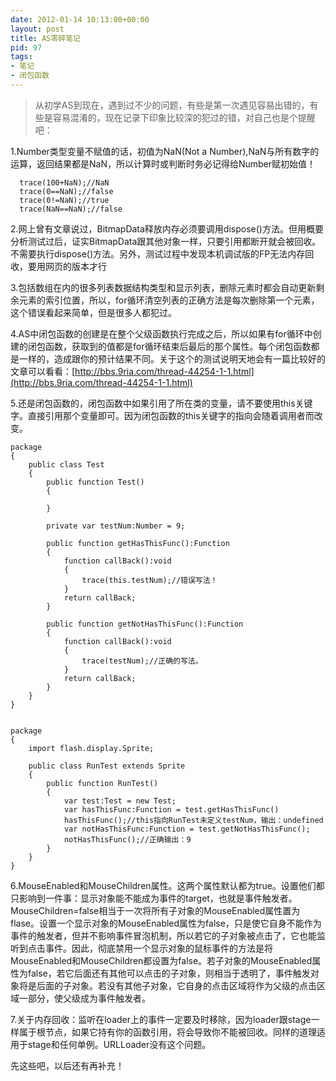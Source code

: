 ```yaml
---
date: 2012-01-14 10:13:00+00:00
layout: post
title: AS零碎笔记
pid: 97
tags:
- 笔记
- 闭包函数
---
```


<blockquote>从初学AS到现在，遇到过不少的问题，有些是第一次遇见容易出错的，有些是容易混淆的，现在记录下印象比较深的犯过的错，对自己也是个提醒吧：</blockquote>


1.Number类型变量不赋值的话，初值为NaN(Not a Number),NaN与所有数字的运算，返回结果都是NaN，所以计算时或判断时务必记得给Number赋初始值！

    
    
      trace(100+NaN);//NaN
      trace(0==NaN);//false
      trace(0!=NaN);//true
      trace(NaN==NaN);//false
    


2.网上曾有文章说过，BitmapData释放内存必须要调用dispose()方法。但用概要分析测试过后，证实BitmapData跟其他对象一样，只要引用都断开就会被回收。不需要执行dispose()方法。另外，测试过程中发现本机调试版的FP无法内存回收，要用网页的版本才行

3.包括数组在内的很多列表数据结构类型和显示列表，删除元素时都会自动更新剩余元素的索引位置，所以，for循环清空列表的正确方法是每次删除第一个元素，这个错误看起来简单，但是很多人都犯过。

4.AS中闭包函数的创建是在整个父级函数执行完成之后，所以如果有for循环中创建的闭包函数，获取到的值都是for循环结束后最后的那个属性。每个闭包函数都是一样的，造成跟你的预计结果不同。关于这个的测试说明天地会有一篇比较好的文章可以看看：[http://bbs.9ria.com/thread-44254-1-1.html](http://bbs.9ria.com/thread-44254-1-1.html)

5.还是闭包函数的，闭包函数中如果引用了所在类的变量，请不要使用this关键字。直接引用那个变量即可。因为闭包函数的this关键字的指向会随着调用者而改变。

    
    
    package
    {
    	public class Test
    	{
    		public function Test()
    		{
    
    		}
    
    		private var testNum:Number = 9;
    
    		public function getHasThisFunc():Function
    		{
    			function callBack():void
    			{
    				trace(this.testNum);//错误写法！
    			}
    			return callBack;
    		}
    
    		public function getNotHasThisFunc():Function
    		{
    			function callBack():void
    			{
    				trace(testNum);//正确的写法。
    			}
    			return callBack;
    		}
    	}
    }
    
    
    package
    {
    	import flash.display.Sprite;
    
    	public class RunTest extends Sprite
    	{
    		public function RunTest()
    		{
    			var test:Test = new Test;
    			var hasThisFunc:Function = test.getHasThisFunc()
    			hasThisFunc();//this指向RunTest未定义testNum，输出：undefined
    			var notHasThisFunc:Function = test.getNotHasThisFunc();
    			notHasThisFunc();//正确输出：9
    		}
    	}
    }
    


6.MouseEnabled和MouseChildren属性。这两个属性默认都为true。设置他们都只影响到一件事：显示对象能不能成为事件的target，也就是事件触发者。MouseChildren=false相当于一次将所有子对象的MouseEnabled属性置为flase。设置一个显示对象的MouseEnabled属性为false，只是使它自身不能作为事件的触发者，但并不影响事件冒泡机制，所以若它的子对象被点击了，它也能监听到点击事件。因此，彻底禁用一个显示对象的鼠标事件的方法是将MouseEnabled和MouseChildren都设置为false。若子对象的MouseEnabled属性为false，若它后面还有其他可以点击的子对象，则相当于透明了，事件触发对象将是后面的子对象。若没有其他子对象，它自身的点击区域将作为父级的点击区域一部分，使父级成为事件触发者。

7.关于内存回收：监听在loader上的事件一定要及时移除，因为loader跟stage一样属于根节点，如果它持有你的函数引用，将会导致你不能被回收。同样的道理适用于stage和任何单例。URLLoader没有这个问题。

先这些吧，以后还有再补充！
